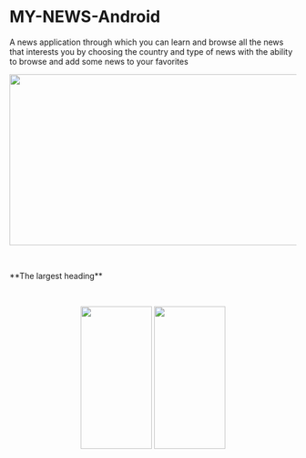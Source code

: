 # MY-NEWS-Android
A news application through which you can learn and browse all the news that interests you by choosing the country and type of news with the ability to browse and add some news to your favorites
<p align="center">
  <img src="https://user-images.githubusercontent.com/47406119/141367969-5a962e7d-6d82-4826-9a2e-2e190ad1e9c0.png" width="600" height="300" />                         
</p>
<br>
<P> **The largest heading**</p>
<br>
<p align="center">
  <img src="https://user-images.githubusercontent.com/47406119/141299003-5541eaaf-5253-4aa6-9ac4-a98452fc1819.png" width="125" height="250" margin="10" />                                    <img src="https://user-images.githubusercontent.com/47406119/141303158-351200d0-9552-4aba-8797-558ce5151a58.png" width="125" height="250" />
</p>


